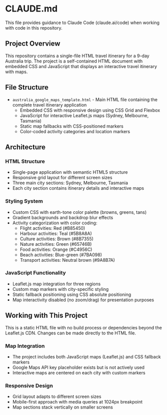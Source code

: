 # CLAUDE.md

This file provides guidance to Claude Code (claude.ai/code) when working with code in this repository.

## Project Overview

This repository contains a single-file HTML travel itinerary for a 9-day Australia trip. The project is a self-contained HTML document with embedded CSS and JavaScript that displays an interactive travel itinerary with maps.

## File Structure

- `australia_google_maps_template.html` - Main HTML file containing the complete travel itinerary application
  - Embedded CSS with responsive design using CSS Grid and Flexbox
  - JavaScript for interactive Leaflet.js maps (Sydney, Melbourne, Tasmania)
  - Static map fallbacks with CSS-positioned markers
  - Color-coded activity categories and location markers

## Architecture

### HTML Structure
- Single-page application with semantic HTML5 structure
- Responsive grid layout for different screen sizes
- Three main city sections: Sydney, Melbourne, Tasmania
- Each city section contains itinerary details and interactive maps

### Styling System
- Custom CSS with earth-tone color palette (browns, greens, tans)
- Gradient backgrounds and backdrop blur effects
- Activity categorization with color coding:
  - Flight activities: Red (#B85450)
  - Harbour activities: Teal (#5B8A8A)
  - Culture activities: Brown (#8B7355)
  - Nature activities: Green (#65746B)
  - Food activities: Orange (#C4956C)
  - Beach activities: Blue-green (#7BA098)
  - Transport activities: Neutral brown (#9A8B7A)

### JavaScript Functionality
- Leaflet.js map integration for three regions
- Custom map markers with city-specific styling
- Static fallback positioning using CSS absolute positioning
- Map interactivity disabled (no zoom/drag) for presentation purposes

## Working with This Project

This is a static HTML file with no build process or dependencies beyond the Leaflet.js CDN. Changes can be made directly to the HTML file.

### Map Integration
- The project includes both JavaScript maps (Leaflet.js) and CSS fallback markers
- Google Maps API key placeholder exists but is not actively used
- Interactive maps are centered on each city with custom markers

### Responsive Design
- Grid layout adapts to different screen sizes
- Mobile-first approach with media queries at 1024px breakpoint
- Map sections stack vertically on smaller screens